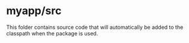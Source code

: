 # myapp/src

This folder contains source code that will automatically be added to the classpath when
the package is used.
